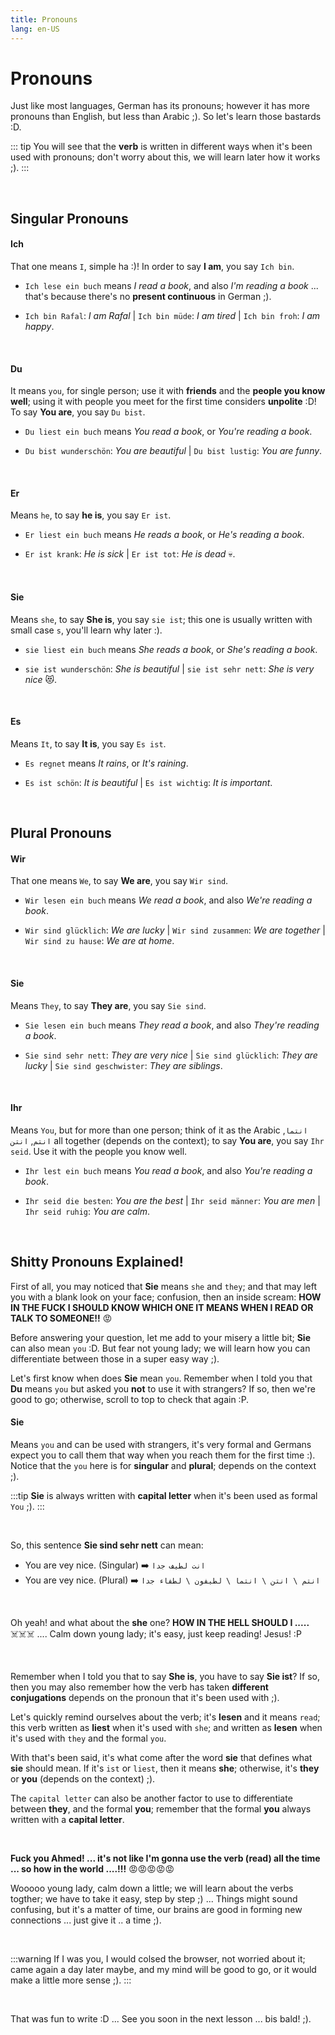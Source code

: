 ```yaml
---
title: Pronouns
lang: en-US
---
```

# Pronouns

Just like most languages, German has its pronouns; however it has more pronouns than English, but less than Arabic ;). So let's learn those bastards :D.

::: tip
You will see that the **verb** is written in different ways when it's been used with pronouns; don't worry about this, we will learn later how it works ;).
:::

<br />

## Singular Pronouns

#### Ich
That one means `I`, simple ha :)! In order to say **I am**, you say `Ich bin`.

- `Ich lese ein buch` means *I read a book*, and also *I'm reading a book* ... that's because there's no **present continuous** in German ;).

- `Ich bin Rafal`: *I am Rafal* | `Ich bin müde`: *I am tired* | `Ich bin froh`: *I am happy*.

<br />

#### Du
It means `you`, for single person; use it with **friends** and the **people you know well**; using it with people you meet for the first time considers **unpolite** :D! To say **You are**, you say `Du bist`.

- `Du liest ein buch` means *You read a book*, or *You're reading a book*.

- `Du bist wunderschön`: *You are beautiful* | `Du bist lustig`: *You are funny*.

<br />

#### Er
Means `he`, to say **he is**, you say `Er ist`.

- `Er liest ein buch` means *He reads a book*, or *He's reading a book*.

- `Er ist krank`: *He is sick* | `Er ist tot`: *He is dead* 💀.

<br />

#### Sie
Means `she`, to say **She is**, you say `sie ist`; this one is usually written with small case `s`, you'll learn why later :).

- `sie liest ein buch` means *She reads a book*, or *She's reading a book*.

- `sie ist wunderschön`: *She is beautiful* | `sie ist sehr nett`: *She is very nice* 😻.

<br />

#### Es
Means `It`, to say **It is**, you say `Es ist`.

- `Es regnet` means *It rains*, or *It's raining*.

- `Es ist schön`: *It is beautiful* | `Es ist wichtig`: *It is important*.


<br />

## Plural Pronouns

#### Wir
That one means `We`, to say **We are**, you say `Wir sind`.

- `Wir lesen ein buch` means *We read a book*, and also *We're reading a book*.

- `Wir sind glücklich`: *We are lucky* | `Wir sind zusammen`: *We are together* | `Wir sind zu hause`: *We are at home*.

<br />

#### Sie
Means `They`, to say **They are**, you say `Sie sind`.

- `Sie lesen ein buch` means *They read a book*, and also *They're reading a book*.

- `Sie sind sehr nett`: *They are very nice* | `Sie sind glücklich`: *They are lucky* | `Sie sind geschwister`: *They are siblings*.

<br />

#### Ihr
Means `You`, but for more than one person; think of it as the Arabic `انتما`, `انتم`, `انتن` all together (depends on the context); to say **You are**, you say `Ihr seid`. Use it with the people you know well.

- `Ihr lest ein buch` means *You read a book*, and also *You're reading a book*.

- `Ihr seid die besten`: *You are the best* | `Ihr seid männer`: *You are men* | `Ihr seid ruhig`: *You are calm*.

<br />

## Shitty Pronouns Explained!

First of all, you may noticed that **Sie** means `she` and `they`; and that may left you with a blank look on your face; confusion, then an inside scream: **HOW IN THE FUCK I SHOULD KNOW WHICH ONE IT MEANS WHEN I READ OR TALK TO SOMEONE!!** 😡

Before answering your question, let me add to your misery a little bit; **Sie** can also mean `you` :D. But fear not young lady; we will learn how you can differentiate between those in a super easy way ;).

Let's first know when does **Sie** mean `you`. Remember when I told you that **Du** means `you` but asked you **not** to use it with strangers? If so, then we're good to go; otherwise, scroll to top to check that again :P.

#### Sie

Means `you` and can be used with strangers, it's very formal and Germans expect you to call them that way when you reach them for the first time :). Notice that the `you` here is for **singular** and **plural**; depends on the context ;).

:::tip
**Sie** is always written with **capital letter** when it's been used as formal `You` ;).
:::

<br />

So, this sentence **Sie sind sehr nett** can mean:

- You are vey nice. (Singular) ➡️ `انت لطيف جدا`
- You are vey nice. (Plural) ➡️ `انتم \ انتن \ انتما \ لطيفون \ لطفاء جدا`

<br />

Oh yeah! and what about the **she** one? **HOW IN THE HELL SHOULD I .....** ☠️☠️☠️ .... Calm down young lady; it's easy, just keep reading! Jesus! :P

<br />

Remember when I told you that to say **She is**, you have to say **Sie ist**? If so, then you may also remember how the verb has taken **different conjugations** depends on the pronoun that it's been used with ;).

Let's quickly remind ourselves about the verb; it's **lesen** and it means `read`; this verb written as **liest** when it's used with `she`; and written as **lesen** when it's used with `they` and the formal `you`.

With that's been said, it's what come after the word **sie** that defines what **sie** should mean. If it's `ist` or `liest`, then it means **she**; otherwise, it's **they** or **you** (depends on the context) ;).

The `capital letter` can also be another factor to use to differentiate between **they**, and the formal **you**; remember that the formal **you** always written with a **capital letter**.

<br />

**Fuck you Ahmed! ... it's not like I'm gonna use the verb (read) all the time ... so how in the world ....!!!** 😡😡😡😡😡

Wooooo young lady, calm down a little; we will learn about the verbs togther; we have to take it easy, step by step ;) ... Things might sound confusing, but it's a matter of time, our brains are good in forming new connections ... just give it .. a time ;).

<br />

:::warning
If I was you, I would colsed the browser, not worried about it; came again a day later maybe, and my mind will be good to go, or it would make a little more sense ;).
:::

<br />

That was fun to write :D ... See you soon in the next lesson ... bis bald! ;).